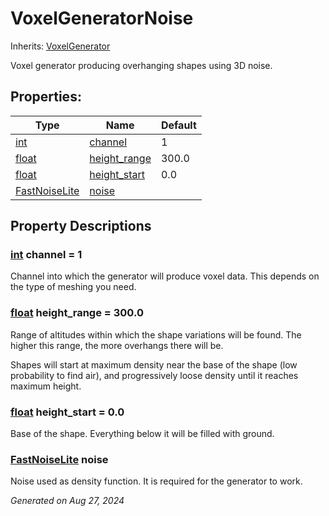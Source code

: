 # VoxelGeneratorNoise

Inherits: [VoxelGenerator](VoxelGenerator.md)

Voxel generator producing overhanging shapes using 3D noise.

## Properties: 


Type                                                                                      | Name                             | Default 
----------------------------------------------------------------------------------------- | -------------------------------- | --------
[int](https://docs.godotengine.org/en/stable/classes/class_int.html)                      | [channel](#i_channel)            | 1       
[float](https://docs.godotengine.org/en/stable/classes/class_float.html)                  | [height_range](#i_height_range)  | 300.0   
[float](https://docs.godotengine.org/en/stable/classes/class_float.html)                  | [height_start](#i_height_start)  | 0.0     
[FastNoiseLite](https://docs.godotengine.org/en/stable/classes/class_fastnoiselite.html)  | [noise](#i_noise)                |         
<p></p>

## Property Descriptions

### [int](https://docs.godotengine.org/en/stable/classes/class_int.html)<span id="i_channel"></span> **channel** = 1

Channel into which the generator will produce voxel data. This depends on the type of meshing you need.

### [float](https://docs.godotengine.org/en/stable/classes/class_float.html)<span id="i_height_range"></span> **height_range** = 300.0

Range of altitudes within which the shape variations will be found. The higher this range, the more overhangs there will be.

Shapes will start at maximum density near the base of the shape (low probability to find air), and progressively loose density until it reaches maximum height.

### [float](https://docs.godotengine.org/en/stable/classes/class_float.html)<span id="i_height_start"></span> **height_start** = 0.0

Base of the shape. Everything below it will be filled with ground.

### [FastNoiseLite](https://docs.godotengine.org/en/stable/classes/class_fastnoiselite.html)<span id="i_noise"></span> **noise**

Noise used as density function. It is required for the generator to work.

_Generated on Aug 27, 2024_
